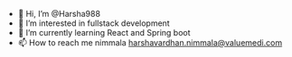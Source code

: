 - 👋 Hi, I’m @Harsha988
- 👀 I’m interested in fullstack development
- 🌱 I’m currently learning React and Spring boot
- 📫 How to reach me nimmala harshavardhan.nimmala@valuemedi.com

<!---
Harsha988/Harsha988 is a ✨ special ✨ repository because its `README.md` (this file) appears on your GitHub profile.
You can click the Preview link to take a look at your changes.
--->
